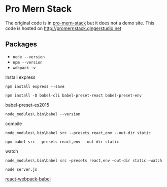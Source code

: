 # Pro Mern Stack

The original code is in [pro-mern-stack](https://github.com/vasansr/pro-mern-stack) but it does not a demo site. This code is hosted on <http://promernstack.gingerstudio.net>

## Packages

- `node --version`
- `npm --version`
- `webpack -v`

Install express

`npm install express --save`

`npm install -D babel-cli babel-preset-react babel-preset-env`

babel-preset-es2015

`node_modules\.bin\babel --version`

compile

`node_modules\.bin\babel src --presets react,env --out-dir static`

`npx babel src --presets react,env --out-dir static`

watch

`node_modules\.bin\babel src –presets react,env –out-dir static –watch`

`node server.js`

[react-webpack-babel](https://www.valentinog.com/blog/react-webpack-babel/)
